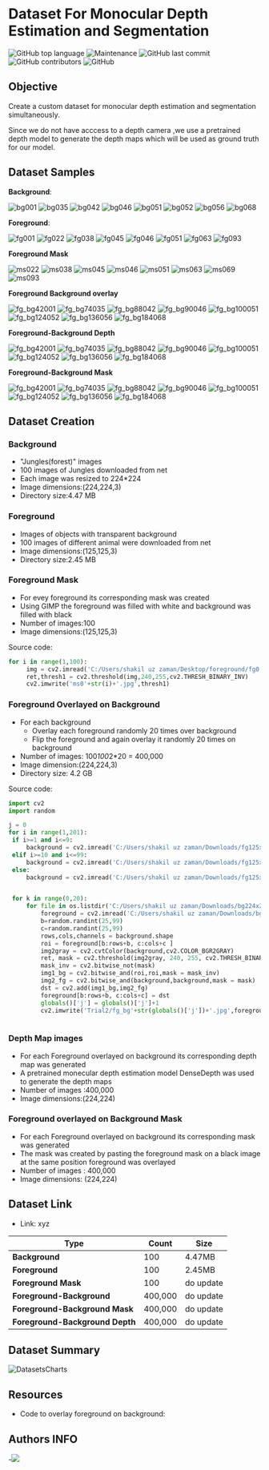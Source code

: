 # Dataset For Monocular Depth Estimation and Segmentation

![GitHub top language](https://img.shields.io/github/languages/top/Shakil-1501/TSAI?label=Python)     ![Maintenance](https://img.shields.io/maintenance/yes/2020?logo=Github)          ![GitHub last commit](https://img.shields.io/github/last-commit/Shakil-1501/TSAI)   ![GitHub contributors](https://img.shields.io/github/contributors/SHAKIL-1501/TSAI) ![GitHub](https://img.shields.io/github/license/SHAKIL-1501/TSAI)

## Objective

Create a custom dataset for monocular depth estimation and segmentation simultaneously.

Since we do not have acccess to a depth camera ,we use a pretrained depth model to generate the depth maps which will be used as ground truth for our model.

## Dataset Samples

**Background**:

![bg001](https://user-images.githubusercontent.com/63920152/89711422-dc7a7480-d9a7-11ea-9f4f-39c307c723bc.jpg)
![bg035](https://user-images.githubusercontent.com/63920152/89711424-ddaba180-d9a7-11ea-9da7-7f2bed5251a1.jpg)
![bg042](https://user-images.githubusercontent.com/63920152/89711425-de443800-d9a7-11ea-91cd-d1c9039d9881.jpg)
![bg046](https://user-images.githubusercontent.com/63920152/89711428-de443800-d9a7-11ea-84c7-a9f34d639a31.jpg)
![bg051](https://user-images.githubusercontent.com/63920152/89711429-dedcce80-d9a7-11ea-9325-1e15b9b7467b.jpg)
![bg052](https://user-images.githubusercontent.com/63920152/89711430-df756500-d9a7-11ea-8d51-646cba51290d.jpg)
![bg056](https://user-images.githubusercontent.com/63920152/89711432-df756500-d9a7-11ea-921f-27f7089e83d2.jpg)
![bg068](https://user-images.githubusercontent.com/63920152/89711815-3f6d0b00-d9aa-11ea-9512-9bf766a37f03.jpg)



**Foreground**:

![fg001](https://user-images.githubusercontent.com/63920152/89711754-dd140a80-d9a9-11ea-8383-c014ef2a0d24.jpg)
![fg022](https://user-images.githubusercontent.com/63920152/89711756-deddce00-d9a9-11ea-8ccb-356807f2cc8f.jpg)
![fg038](https://user-images.githubusercontent.com/63920152/89711758-df766480-d9a9-11ea-9394-db1d9bc21abd.jpg)
![fg045](https://user-images.githubusercontent.com/63920152/89711759-e00efb00-d9a9-11ea-9298-a0cd5a29cd1b.jpg)
![fg046](https://user-images.githubusercontent.com/63920152/89711760-e0a79180-d9a9-11ea-8152-49c5f15ec519.jpg)
![fg051](https://user-images.githubusercontent.com/63920152/89711761-e1402800-d9a9-11ea-9ae0-b1d908c05cf5.jpg)
![fg063](https://user-images.githubusercontent.com/63920152/89711762-e1d8be80-d9a9-11ea-96a2-279c798773bd.jpg)
![fg093](https://user-images.githubusercontent.com/63920152/89711763-e2715500-d9a9-11ea-8476-4983bcce5c61.jpg)

**Foreground Mask**


![ms022](https://user-images.githubusercontent.com/63920152/89712286-89a3bb80-d9ad-11ea-9a07-998c53a37b7c.jpg)
![ms038](https://user-images.githubusercontent.com/63920152/89712287-8a3c5200-d9ad-11ea-9308-b0ddd660e647.jpg)
![ms045](https://user-images.githubusercontent.com/63920152/89712289-8ad4e880-d9ad-11ea-840b-d188c0013713.jpg)
![ms046](https://user-images.githubusercontent.com/63920152/89712290-8b6d7f00-d9ad-11ea-84c3-63cda182de43.jpg)
![ms051](https://user-images.githubusercontent.com/63920152/89712291-8b6d7f00-d9ad-11ea-8b45-77537f73fdb2.jpg)
![ms063](https://user-images.githubusercontent.com/63920152/89712292-8c061580-d9ad-11ea-9caf-d05017752c92.jpg)
![ms069](https://user-images.githubusercontent.com/63920152/89712293-8c9eac00-d9ad-11ea-876a-450f236e1073.jpg)
![ms093](https://user-images.githubusercontent.com/63920152/89712294-8c9eac00-d9ad-11ea-9118-18a27c9463ff.jpg)

**Foreground Background overlay**

![fg_bg42001](https://user-images.githubusercontent.com/63920152/89713224-f5892280-d9b3-11ea-9159-4a266276c086.jpg)
![fg_bg74035](https://user-images.githubusercontent.com/63920152/89713225-f6ba4f80-d9b3-11ea-8408-57e4bcff6934.jpg)
![fg_bg88042](https://user-images.githubusercontent.com/63920152/89713226-f752e600-d9b3-11ea-917b-2e37db1e13de.jpg)
![fg_bg90046](https://user-images.githubusercontent.com/63920152/89713228-f7eb7c80-d9b3-11ea-923c-2ecd49d6c234.jpg)
![fg_bg100051](https://user-images.githubusercontent.com/63920152/89713229-f8841300-d9b3-11ea-8841-d707bbf088a7.jpg)
![fg_bg124052](https://user-images.githubusercontent.com/63920152/89713230-f91ca980-d9b3-11ea-870b-ba124665bd75.jpg)
![fg_bg136056](https://user-images.githubusercontent.com/63920152/89713231-f9b54000-d9b3-11ea-832b-432195080ef1.jpg)
![fg_bg184068](https://user-images.githubusercontent.com/63920152/89713233-fa4dd680-d9b3-11ea-880e-09db634d303f.jpg)

**Foreground-Background Depth**

![fg_bg42001](https://user-images.githubusercontent.com/63920152/89717491-c505b080-d9d4-11ea-8ed8-bbe3a75b87df.jpg)
![fg_bg74035](https://user-images.githubusercontent.com/63920152/89717492-c636dd80-d9d4-11ea-9f28-0c372b14fb9a.jpg)
![fg_bg88042](https://user-images.githubusercontent.com/63920152/89717493-c6cf7400-d9d4-11ea-9e43-c16ef495785f.jpg)
![fg_bg90046](https://user-images.githubusercontent.com/63920152/89717494-c6cf7400-d9d4-11ea-9361-956048d66bbf.jpg)
![fg_bg100051](https://user-images.githubusercontent.com/63920152/89717495-c7680a80-d9d4-11ea-862b-549911f25586.jpg)
![fg_bg124052](https://user-images.githubusercontent.com/63920152/89717497-c800a100-d9d4-11ea-88ee-afad3ed74746.jpg)
![fg_bg136056](https://user-images.githubusercontent.com/63920152/89717498-c800a100-d9d4-11ea-96bb-7b93cf64544a.jpg)
![fg_bg184068](https://user-images.githubusercontent.com/63920152/89717499-c8993780-d9d4-11ea-83a7-e3dac1d49985.jpg)




**Foreground-Background Mask**

![fg_bg42001](https://user-images.githubusercontent.com/63920152/89717524-12821d80-d9d5-11ea-8b93-1607e99d8c89.jpg)
![fg_bg74035](https://user-images.githubusercontent.com/63920152/89717525-13b34a80-d9d5-11ea-93ee-784b1d050087.jpg)
![fg_bg88042](https://user-images.githubusercontent.com/63920152/89717526-144be100-d9d5-11ea-9966-6553306a6c92.jpg)
![fg_bg90046](https://user-images.githubusercontent.com/63920152/89717527-14e47780-d9d5-11ea-84ef-60714a4d51cc.jpg)
![fg_bg100051](https://user-images.githubusercontent.com/63920152/89717528-157d0e00-d9d5-11ea-9860-2ee989c76f46.jpg)
![fg_bg124052](https://user-images.githubusercontent.com/63920152/89717529-157d0e00-d9d5-11ea-8556-6590e7816490.jpg)
![fg_bg136056](https://user-images.githubusercontent.com/63920152/89717530-1615a480-d9d5-11ea-98b8-4677f4199066.jpg)
![fg_bg184068](https://user-images.githubusercontent.com/63920152/89717531-16ae3b00-d9d5-11ea-8a4e-9f7063f4f428.jpg)

## Dataset Creation

### Background

   - "Jungles(forest)" images
   - 100 images of Jungles downloaded from net
   - Each image was resized to 224*224
   - Image dimensions:(224,224,3)
   - Directory size:4.47 MB
   
 ### Foreground
 
   - Images of objects with transparent background
   - 100 images of different animal were downloaded from net
   - Image dimensions:(125,125,3)
   - Directory size:2.45 MB
   
  ### Foreground Mask
 
   - For evey foreground its corresponding mask was created
   - Using GIMP the foreground was filled with white and background was filled with black
   - Number of images:100
   - Image dimensions:(125,125,3)
   
   Source code:
   
   ```python
   for i in range(1,100):
        img = cv2.imread('C:/Users/shakil uz zaman/Desktop/foreground/fg0'+str(i)+'.jpg',0)
        ret,thresh1 = cv2.threshold(img,240,255,cv2.THRESH_BINARY_INV)
        cv2.imwrite('ms0'+str(i)+'.jpg',thresh1)
   ```
   
   ### Foreground Overlayed on Background
   
   - For each background
     - Overlay each foreground randomly 20 times over background
     - Flip the foreground and again overlay it randomly 20 times on background
   - Number of images: 100*100*2*20 = 400,000
   - Image dimension:(224,224,3)
   - Directory size: 4.2 GB
   
   Source code:
   
   ```python
   import cv2
import random

j = 0
for i in range(1,201):  
    if i>=1 and i<=9:  
        background = cv2.imread('C:/Users/shakil uz zaman/Downloads/fg125x125/fg125x125/fg00'+str(i)+'.jpg')  
    elif i>=10 and i<=99:  
        background = cv2.imread('C:/Users/shakil uz zaman/Downloads/fg125x125/fg125x125/fg0'+str(i)+'.jpg')  
    else:
        background = cv2.imread('C:/Users/shakil uz zaman/Downloads/fg125x125/fg125x125/fg'+str(i)+'.jpg')  


    for k in range(0,20):  
        for file in os.listdir('C:/Users/shakil uz zaman/Downloads/bg224x224/'):  
            foreground = cv2.imread('C:/Users/shakil uz zaman/Downloads/bg224x224/'+file)  
            b=random.randint(25,99)  
            c=random.randint(25,99)  
            rows,cols,channels = background.shape  
            roi = foreground[b:rows+b, c:cols+c ]  
            img2gray = cv2.cvtColor(background,cv2.COLOR_BGR2GRAY)  
            ret, mask = cv2.threshold(img2gray, 240, 255, cv2.THRESH_BINARY_INV)  
            mask_inv = cv2.bitwise_not(mask)  
            img1_bg = cv2.bitwise_and(roi,roi,mask = mask_inv)  
            img2_fg = cv2.bitwise_and(background,background,mask = mask)  
            dst = cv2.add(img1_bg,img2_fg)  
            foreground[b:rows+b, c:cols+c] = dst  
            globals()['j'] = globals()['j']+1  
            cv2.imwrite('Trial2/fg_bg'+str(globals()['j'])+'.jpg',foreground)
            
   ```        
   
   ### Depth Map images
   
   - For each Foreground overlayed on background its corresponding depth map was generated
   - A pretrained monecular depth estimation model DenseDepth was used to generate the depth maps
   - Number of images :400,000
   - Image dimensions:(224,224)
   
   ### Foreground overlayed on Background Mask
   
   - For each Foreground overlayed on background its corresponding mask was generated
   - The mask was created by pasting the foreground mask on a black image at the same position foreground was overlayed
   - Number of images : 400,000
   - Image dimensions: (224,224)
   
   ## Dataset Link
   
   - Link: xyz
      
   |Type      |Count|Size|
   | -------- | ---- | --- |
   |**Background** |100  |4.47MB|
   |**Foreground** |100 |2.45MB|
   |**Foreground Mask** |100 | do update|
   |**Foreground-Background** | 400,000 | do update|
   |**Foreground-Background Mask** | 400,000 | do update|
   |**Foreground-Background Depth** | 400,000 | do update|
   
   ## Dataset Summary
   
   ![DatasetsCharts](https://user-images.githubusercontent.com/63920152/89726322-da132b80-da36-11ea-93d6-341f5d23f372.JPG)

   
   ## Resources
   
   - Code to overlay foreground on background:
   
   ## Authors INFO
   
   -[![](https://github.com/jagatabhay/TSAI/blob/master/logo.png)](https://www.linkedin.com/in/md-shakiluzzaman-894707129)
     
   
